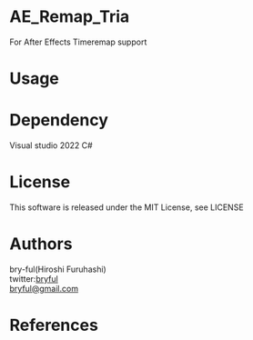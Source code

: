 # AE_Remap_Tria
For After Effects Timeremap support<br>

# Usage

# Dependency
Visual studio 2022 C#  


# License
This software is released under the MIT License, see LICENSE

# Authors

bry-ful(Hiroshi Furuhashi)<br>
twitter:[bryful](https://twitter.com/bryful)<br>
bryful@gmail.com

# References

